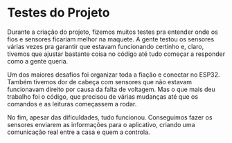 # Testes do Projeto

Durante a criação do projeto, fizemos muitos testes pra entender onde os fios e sensores ficariam melhor na maquete. A gente testou os sensores várias vezes pra garantir que estavam funcionando certinho e, claro, tivemos que ajustar bastante coisa no código até tudo começar a responder como a gente queria.

Um dos maiores desafios foi organizar toda a fiação e conectar no ESP32. Também tivemos dor de cabeça com sensores que não estavam funcionavam direito por causa da falta de voltagem. Mas o que mais deu trabalho foi o código, que precisou de várias mudanças até que os comandos e as leituras começassem a rodar.

No fim, apesar das dificuldades, tudo funcionou. Conseguimos fazer os sensores enviarem as informações para o aplicativo, criando uma comunicação real entre a casa e quem a controla.
